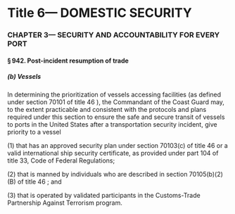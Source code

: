 
# Title 6— DOMESTIC SECURITY
### CHAPTER 3— SECURITY AND ACCOUNTABILITY FOR EVERY PORT
#### § 942. Post-incident resumption of trade
##### (b) Vessels

In determining the prioritization of vessels accessing facilities (as defined under section 70101 of title 46 ), the Commandant of the Coast Guard may, to the extent practicable and consistent with the protocols and plans required under this section to ensure the safe and secure transit of vessels to ports in the United States after a transportation security incident, give priority to a vessel

(1) that has an approved security plan under section 70103(c) of title 46 or a valid international ship security certificate, as provided under part 104 of title 33, Code of Federal Regulations;

(2) that is manned by individuals who are described in section 70105(b)(2)(B) of title 46 ; and

(3) that is operated by validated participants in the Customs-Trade Partnership Against Terrorism program.
